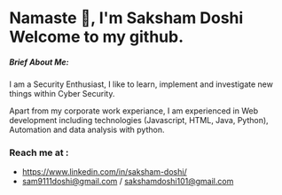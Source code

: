 # Namaste 🙏, I'm Saksham Doshi Welcome to my github.

##### Brief About Me: 
I am a Security Enthusiast, I like to learn, implement and investigate new things within Cyber Security.

Apart from my corporate work experiance, I am experienced in Web development including technologies (Javascript, HTML, Java, Python), Automation and data analysis with python.

### Reach me at :
- https://www.linkedin.com/in/saksham-doshi/
- sam9111doshi@gmail.com / sakshamdoshi101@gmail.com
